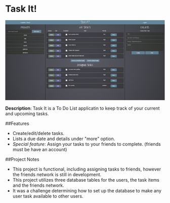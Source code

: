 # Task It!

![Task It!](/img/taskit.png)

**Description**: Task It is a To Do List applicatin to keep track of your current and upcoming tasks. 

##Features
* Create/edit/delete tasks.
* Lists a due date and details under "more" option.
* *Special feature*: Assign your tasks to your friends to complete. (friends must be have an account) 

##Project Notes
  * This project is functional, including assigning tasks to friends, however the friends 
    network is still in development. 
  * This project utilizes three database tables for the users, the task items and the friends network. 
  * It was a challenge determining how to set up the database to make any user task available to other users.

